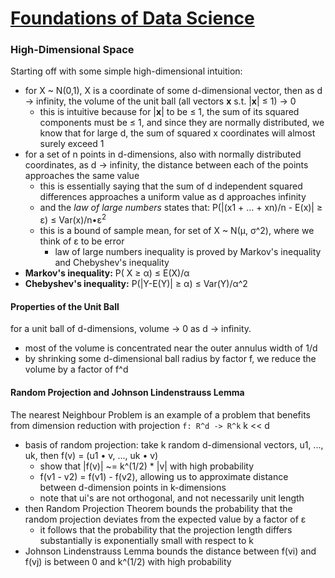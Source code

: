 # [Foundations of Data Science](https://www.cs.cornell.edu/jeh/book2016June9.pdf)
### High-Dimensional Space
Starting off with some simple high-dimensional intuition:
- for X ~ N(0,1), X is a coordinate of some d-dimensional vector, then as d -> infinity, the volume of the unit ball (all vectors **x** s.t. |**x**| ≤ 1) -> 0
  - this is intuitive because for |**x**| to be ≤ 1, the sum of its squared components must be ≤ 1, and since they are normally distributed, we know that for large d, the sum of squared x coordinates will almost surely exceed 1
- for a set of n points in d-dimensions, also with normally distributed coordinates, as d -> infinity, the distance between each of the points approaches the same value
  - this is essentially saying that the sum of d independent squared differences approaches a uniform value as d approaches infinity
  - and the *law of large numbers* states that: P(|(x1 + ... + xn)/n - E(x)| ≥ &epsilon;) ≤ Var(x)/n•&epsilon;<sup>2</sup>
  - this is a bound of sample mean, for set of X ~ N(&mu;, &sigma;^2), where we think of &epsilon; to be error
    - law of large numbers inequality is proved by Markov's inequality and Chebyshev's inequality
- **Markov's inequality:** P( X ≥ &alpha;) ≤ E(X)/&alpha;
- **Chebyshev's inequality:** P(|Y-E(Y)| ≥ &alpha;) ≤ Var(Y)/&alpha;^2

#### Properties of the Unit Ball
for a unit ball of d-dimensions, volume -> 0 as d -> infinity.
- most of the volume is concentrated near the outer annulus width of 1/d
- by shrinking some d-dimensional ball radius by factor f, we reduce the volume by a factor of f^d

#### Random Projection and Johnson Lindenstrauss Lemma
The nearest Neighbour Problem is an example of a problem that benefits from dimension reduction with projection `f: R^d -> R^k` k << d
- basis of random projection: take k random d-dimensional vectors, u1, ..., uk, then f(v) = (u1 • v, ..., uk • v)
  - show that |f(v)| ~= k^(1/2) * |v| with high probability
  - f(v1 - v2) = f(v1) - f(v2), allowing us to approximate distance between d-dimension points in k-dimensions
  - note that ui's are not orthogonal, and not necessarily unit length
- then Random Projection Theorem bounds the probability that the random projection deviates from the expected value by a factor of &epsilon;
  - it follows that the probability that the projection length differs substantially is exponentially small with respect to k
- Johnson Lindenstrauss Lemma bounds the distance between f(vi) and f(vj) is between 0 and k^(1/2) with high probability

